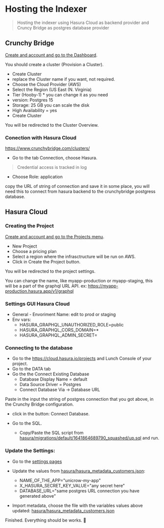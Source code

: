 
# Hosting the Indexer

> Hosting the indexer using Hasura Cloud as backend provider and Cruncy Bridge as postgres database provider

## Crunchy Bridge

[Create and account and go to the Dashboard](https://www.crunchybridge.com/dashboard).

You should create a cluster (Provision a Cluster).

* Create Cluster
* replace the Cluster name if you want, not required.
* Choose the Cloud Provider (AWS)
* Select the Region (US East (N. Virginia)
* Tier (Hooby-1) * you can change it as you need
* version: Postgres 15
* Storage: 25 GB you can scale the disk
* High Availability = yes
* Create Cluster

You will be redirected to the Cluster Overview.

### Conection with Hasura Cloud

https://www.crunchybridge.com/clusters/

* Go to the tab Connection, choose Hasura.

> Credential access is tracked in log

* Choose Role: application

copy the URL of string of connection and save it in some place, you will need this to connect from hasura backend to the crunchybridge postgress database.


## Hasura Cloud 

### Creating the Project

[Create and account and go to the Projects menu](https://cloud.hasura.io/projects).

* New Project
* Choose a pricing plan
* Select a region where the infrasctructure will be run on AWS.
* Click in Create the Project button.

You will be redirected to the project settings.

You can change the name, like myapp-production or myapp-staging, this will be a part of the graphql URL API. ex: https://myapp-production.hasura.app/v1/graphql

### Settings GUI Hasura Cloud

* General - Envoriment Name: edit to prod or staging
* Env vars:
  - HASURA_GRAPHQL_UNAUTHORIZED_ROLE=public
  - HASURA_GRAPHQL_CORS_DOMAIN=*
  - HASURA_GRAPHQL_ADMIN_SECRET=

### Connecting to the database

* Go to the https://cloud.hasura.io/projects and Lunch Console of your project.
* Go to the DATA tab
* Go the the Connect Existing Database
  - Database Display Name = default
  - Data Source Driver = Postgres
  - Connect Database Via -> Database URL

Paste in the input the string of postgres connection that you got above, in the Crunchy Bridge configuration.

* click in the button: Connect Database.

* Go to the SQL.
   - Copy/Paste the SQL script from [hasura/migrations/default/1641864689790_squashed/up.sql](../hasura/migrations/default/1641864689790_squashed/up.sql) and run.

### Update the Settings:

* Go to the [settings pages](https://cloud.hasura.io/project/YOUR_PROJECT_ID/console/settings/metadata-actions)

* Update the values from  [hasura/hasura_metadata_customers.json](../hasura/hasura_metadata_customers.json):
  - NAME_OF_THE_APP="unicrow-my-app"
  - X_HASURA_SECRET_KEY_VALUE="any secret here"
  - DATABASE_URL="same postgres URL connection you have generated above"

* Import metadata, choose the file with the variables values above updated: [hasura/hasura_metadata_customers.json](../hasura/hasura_metadata_customers.json)


Finished. Everything should be works. 🚀
